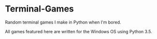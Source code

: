 # Terminal-Games
Random terminal games I make in Python when I'm bored.

All games featured here are written for the Windows OS using Python 3.5.
